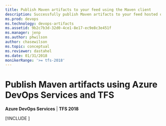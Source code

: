 ```yaml
---
title: Publish Maven artifacts to your feed using the Maven client
description: Successfully publish Maven artifacts to your feed hosted on Azure DevOps Services or Team Foundation Server
ms.prod: devops
ms.technology: devops-artifacts
ms.assetid: 9b2c7b3d-32d0-4ce1-8e17-ec9e8c3e451f
ms.manager: jenp
ms.author: phwilson
author: chasewilson
ms.topic: conceptual
ms.reviewer: dastahel
ms.date: 01/31/2018
monikerRange: '>= tfs-2018'
---
```


 

# Publish Maven artifacts using Azure DevOps Services and TFS

**Azure DevOps Services** | **TFS 2018**

[!INCLUDE [](../_shared/maven/publish.md)]
